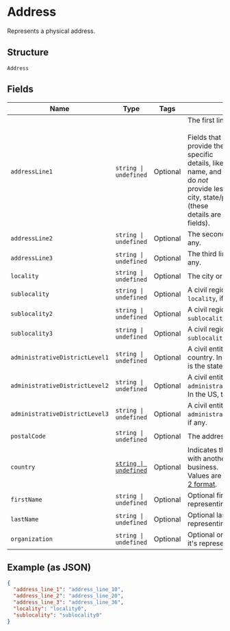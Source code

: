 
# Address

Represents a physical address.

## Structure

`Address`

## Fields

| Name | Type | Tags | Description |
|  --- | --- | --- | --- |
| `addressLine1` | `string \| undefined` | Optional | The first line of the address.<br><br>Fields that start with `address_line` provide the address's most specific<br>details, like street number, street name, and building name. They do *not*<br>provide less specific details like city, state/province, or country (these<br>details are provided in other fields). |
| `addressLine2` | `string \| undefined` | Optional | The second line of the address, if any. |
| `addressLine3` | `string \| undefined` | Optional | The third line of the address, if any. |
| `locality` | `string \| undefined` | Optional | The city or town of the address. |
| `sublocality` | `string \| undefined` | Optional | A civil region within the address's `locality`, if any. |
| `sublocality2` | `string \| undefined` | Optional | A civil region within the address's `sublocality`, if any. |
| `sublocality3` | `string \| undefined` | Optional | A civil region within the address's `sublocality_2`, if any. |
| `administrativeDistrictLevel1` | `string \| undefined` | Optional | A civil entity within the address's country. In the US, this<br>is the state. |
| `administrativeDistrictLevel2` | `string \| undefined` | Optional | A civil entity within the address's `administrative_district_level_1`.<br>In the US, this is the county. |
| `administrativeDistrictLevel3` | `string \| undefined` | Optional | A civil entity within the address's `administrative_district_level_2`,<br>if any. |
| `postalCode` | `string \| undefined` | Optional | The address's postal code. |
| `country` | [`string \| undefined`](/doc/models/country.md) | Optional | Indicates the country associated with another entity, such as a business.<br>Values are in [ISO 3166-1-alpha-2 format](http://www.iso.org/iso/home/standards/country_codes.htm). |
| `firstName` | `string \| undefined` | Optional | Optional first name when it's representing recipient. |
| `lastName` | `string \| undefined` | Optional | Optional last name when it's representing recipient. |
| `organization` | `string \| undefined` | Optional | Optional organization name when it's representing recipient. |

## Example (as JSON)

```json
{
  "address_line_1": "address_line_10",
  "address_line_2": "address_line_20",
  "address_line_3": "address_line_36",
  "locality": "locality0",
  "sublocality": "sublocality0"
}
```

